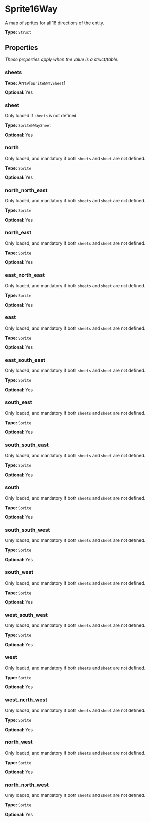# Sprite16Way

A map of sprites for all 16 directions of the entity.

**Type:** `Struct`

## Properties

*These properties apply when the value is a struct/table.*

### sheets

**Type:** Array[`SpriteNWaySheet`]

**Optional:** Yes

### sheet

Only loaded if `sheets` is not defined.

**Type:** `SpriteNWaySheet`

**Optional:** Yes

### north

Only loaded, and mandatory if both `sheets` and `sheet` are not defined.

**Type:** `Sprite`

**Optional:** Yes

### north_north_east

Only loaded, and mandatory if both `sheets` and `sheet` are not defined.

**Type:** `Sprite`

**Optional:** Yes

### north_east

Only loaded, and mandatory if both `sheets` and `sheet` are not defined.

**Type:** `Sprite`

**Optional:** Yes

### east_north_east

Only loaded, and mandatory if both `sheets` and `sheet` are not defined.

**Type:** `Sprite`

**Optional:** Yes

### east

Only loaded, and mandatory if both `sheets` and `sheet` are not defined.

**Type:** `Sprite`

**Optional:** Yes

### east_south_east

Only loaded, and mandatory if both `sheets` and `sheet` are not defined.

**Type:** `Sprite`

**Optional:** Yes

### south_east

Only loaded, and mandatory if both `sheets` and `sheet` are not defined.

**Type:** `Sprite`

**Optional:** Yes

### south_south_east

Only loaded, and mandatory if both `sheets` and `sheet` are not defined.

**Type:** `Sprite`

**Optional:** Yes

### south

Only loaded, and mandatory if both `sheets` and `sheet` are not defined.

**Type:** `Sprite`

**Optional:** Yes

### south_south_west

Only loaded, and mandatory if both `sheets` and `sheet` are not defined.

**Type:** `Sprite`

**Optional:** Yes

### south_west

Only loaded, and mandatory if both `sheets` and `sheet` are not defined.

**Type:** `Sprite`

**Optional:** Yes

### west_south_west

Only loaded, and mandatory if both `sheets` and `sheet` are not defined.

**Type:** `Sprite`

**Optional:** Yes

### west

Only loaded, and mandatory if both `sheets` and `sheet` are not defined.

**Type:** `Sprite`

**Optional:** Yes

### west_north_west

Only loaded, and mandatory if both `sheets` and `sheet` are not defined.

**Type:** `Sprite`

**Optional:** Yes

### north_west

Only loaded, and mandatory if both `sheets` and `sheet` are not defined.

**Type:** `Sprite`

**Optional:** Yes

### north_north_west

Only loaded, and mandatory if both `sheets` and `sheet` are not defined.

**Type:** `Sprite`

**Optional:** Yes

